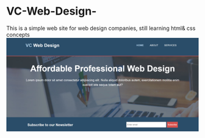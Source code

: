 # VC-Web-Design-
This is a simple web site for web design companies, still learning html& css concepts
![](images/website.png)
